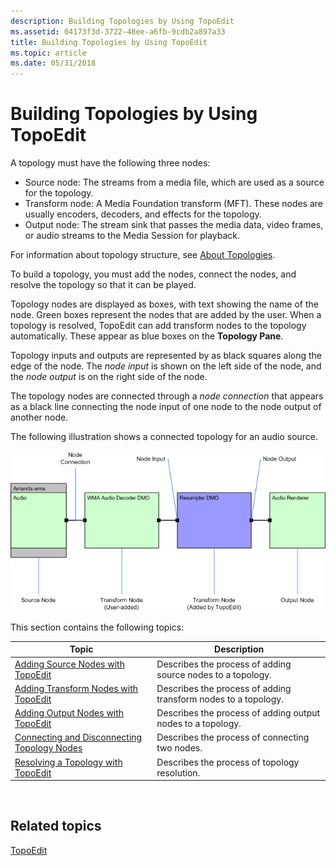 ```yaml
---
description: Building Topologies by Using TopoEdit
ms.assetid: 04173f3d-3722-48ee-a6fb-9cdb2a897a33
title: Building Topologies by Using TopoEdit
ms.topic: article
ms.date: 05/31/2018
---
```


# Building Topologies by Using TopoEdit

A topology must have the following three nodes:

-   Source node: The streams from a media file, which are used as a source for the topology.
-   Transform node: A Media Foundation transform (MFT). These nodes are usually encoders, decoders, and effects for the topology.
-   Output node: The stream sink that passes the media data, video frames, or audio streams to the Media Session for playback.

For information about topology structure, see [About Topologies](about-topologies.md).

To build a topology, you must add the nodes, connect the nodes, and resolve the topology so that it can be played.

Topology nodes are displayed as boxes, with text showing the name of the node. Green boxes represent the nodes that are added by the user. When a topology is resolved, TopoEdit can add transform nodes to the topology automatically. These appear as blue boxes on the **Topology Pane**.

Topology inputs and outputs are represented by as black squares along the edge of the node. The *node input* is shown on the left side of the node, and the *node output* is on the right side of the node.

The topology nodes are connected through a *node connection* that appears as a black line connecting the node input of one node to the node output of another node.

The following illustration shows a connected topology for an audio source.

![illustration showing connections from source node, to two transform nodes, and then to the output node](images/e94b4cce-aa8a-497f-94c2-cc9dace17291.gif)

This section contains the following topics:



| Topic                                                                                          | Description                                                    |
|------------------------------------------------------------------------------------------------|----------------------------------------------------------------|
| [Adding Source Nodes with TopoEdit](adding-source-nodes-with-topoedit.md)                     | Describes the process of adding source nodes to a topology.    |
| [Adding Transform Nodes with TopoEdit](adding-transform-nodes-with-topoedit.md)               | Describes the process of adding transform nodes to a topology. |
| [Adding Output Nodes with TopoEdit](adding-output-nodes-with-topoedit.md)                     | Describes the process of adding output nodes to a topology.    |
| [Connecting and Disconnecting Topology Nodes](connecting-and-disconnecting-topology-nodes.md) | Describes the process of connecting two nodes.                 |
| [Resolving a Topology with TopoEdit](resolving-a-topology-with-topoedit.md)                   | Describes the process of topology resolution.                  |



 

## Related topics

<dl> <dt>

[TopoEdit](topoedit.md)
</dt> </dl>

 

 



